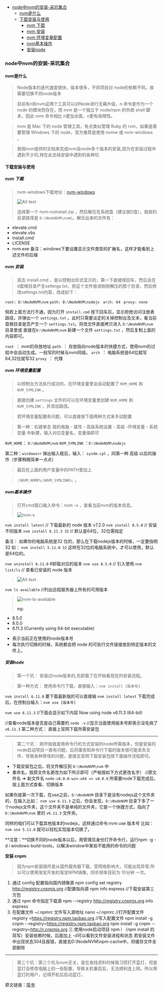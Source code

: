 <!-- TOC depthFrom:1 depthTo:6 withLinks:1 updateOnSave:1 orderedList:0 -->

* [node中nvm的安装-采坑集合](#node中nvm的安装-采坑集合)
	+ [nvm是什么](#nvm是什么)
	+ [下载安装与使用](#下载安装与使用)
		- [nvm 下载](#nvm-下载)
		- [nvm 安装](#nvm-安装)
		- [nvm 环境变量配置](#nvm-环境变量配置)
		- [nvm基本操作](#nvm基本操作)
		- [安装node](#安装node)

<!-- /TOC -->

### node中nvm的安装-采坑集合

#### nvm是什么

> Node版本的迭代速度很快，版本很多，不同项目对 node的依赖不同，故需要切换不同node版本
> 
>目前有n和nvm这两个工具可以对Node进行无痛升级，n 命令是作为一个 node 的模块而存在，而 nvm 是一个独立于 node/npm 的外部 shell 脚本，因此 nvm 命令相比 n更加全面，n更有局限性。

> nvm 是 Mac 下的 node 管理工具，有点类似管理 Ruby 的 rvm，如果是需要管理 Windows 下的 node，官方推荐是使用 nvmw 或 nvm-windows 。

> 我按nvm提供的文档来完成nvm及node多个版本的安装,因为在安装过程中遇到不少坑,特在此总结安装中遇到的各种坑

#### 下载安装与使用
##### nvm 下载
> nvm-windows下载地址：[nvm-windows](https://github.com/coreybutler/nvm-windows)
> 
> ![Alt text](node中nvm的安装-采坑集合-images/NVM-Windows.png)
>
>选择第一个 nvm-noinstall.zip ，然后解压在系统盘（建议放D盘）。我放的目录路径是 `D:\NodeNVM\nvm`c。解压出来的文件有：
>
 +  elevate.cmd
 +  elevate.vbs
 +  install.cmd
 +  LICENSE
 +  nvm.exe
备注：windows下要设置显示文件类型的扩展名，这样才能看到上述文件的后缀

##### nvm 安装
>双击 install.cmd ，是以控制台形式显示的，第一下直接按回车，然后会在d盘根目录产生settings.txt，把这个文件放进刚刚解压的那个目录，然后修改settings.txt内容，改成如下：
>
`root: D:\NodeNVM\nvm` 
`path: D:\NodeNVM\nodejs `
`arch: 64 `
`proxy: none`
>
倘若上面方法行不通，因为打开 `install.cmd` 按下回车后，显示拒绝访问注册表路径，并弹出一个 `settings.txt` 。此时只需要淡定的关掉控制台及文本，看当前盘根目录是否产生一个 `settings.txt`。将改文件直接拷贝进入 `D:\NodeNVM\nvm` 目录里或 直接在`D:\NodeNVM\nvm` 新建一个文件 `settings.txt` ，然后复制上面的内容即可。
>
`root `： nvm的存放地址
`path `： 存放指向node版本的快捷方式，使用nvm的过程中会自动生成。一般写的时候与nvm同级。
`arch `： 电脑系统是64位就写64,32位就写32
`proxy `： 代理

##### nvm 环境变量配置

>以控制台方法执行成功的，在环境变量里会自动配置了 `NVM_HOME` 和 `NVM_SYMLINK` 。

>直接创建 `settings` 文件的可以在环境变量里创建 `NVM_HOME` 和 ` NVM_SYMLINK` ，并添加路径。

>若环境变量配置有问题，可以直接按下面两种方式来手动配置

>第一种：右键单击 我的电脑 - 属性 - 高级系统设置 - 高级 -环境变量 - 系统变量 中新建，输入对应变量名，变量值即可
>
`NVM_HOME`： `D:\NodeNVM\nvm`
`NVM_SYMLINK` ：`D:\NodeNVM\nodejs`
>
第二种：`windows+r` 弹出输入框后，输入： `sysdm.cpl` ，同第一种 高级 以后的操作（步骤稍微简单一点点）

>最后在上面的用户变量中的PATH里加上

> `;%NVM_HOME%;%NVM_SYMLINK%;` 。

##### nvm基本操作

>打开cmd窗口输入命令：nvm -v ，查看当前nvm的版本信息。
>
>![nvm-v](node中nvm的安装-采坑集合-images/nvm-v.png)
>
`nvm install latest` // 下载最新的 node 版本 v7.2.0
`nvm install 8.5.0` // 安装不同版本
`nvm install 6.11.3 32`  // 默认是64位，32位需指定
>
备注： 如果你的电脑系统是32 位的，那么在下载nodejs版本的时候，一定要指明 32 如： `nvm install 5.11.0 32`  这样在32位的电脑系统中，才可以使用，默认是64位的。
>
`nvm uninstall 6.11.0` #卸载对应的版本
`nvm use 8.5.0` // 引入使用
`nvm list/ls` // 查看已安装的 node 版本
>
>![Alt text](node中nvm的安装-采坑集合-images/nvm-ls.png)
>
`nvm ls available` //列出远程服务器上所有的可用版本
>
>![nvm-ls-available](node中nvm的安装-采坑集合-images/nvm-ls-available.png)
>
>**eg:**
 -  8.5.0
 -  8.0.0
 -  6.11.3 (Currently using 64-bit executable)
  * 表示当前正在使用的node版本号
  * 每次执行切换的时候，系统都会把 node 的可执行文件链接放到特定版本的文件上。

##### 安装node

>第一个坑：
>安装过node版本的,先卸载了在开始看现在的安装流程。

>第一种方式：
使用命令行下载，直接输入：`nvm install [版本号]`
>
`nvm install 6.11.0`
要下载最新版的可以直接输 `nvm install latest`
下载完成后，在控制台输入：`nvm use [版本号]`
>
`nvm use 6.11.3`
//下面会显示如下内容
Now using node v6.11.3 (64-bit)
>
//查看node版本是否是自己需要的
`node -v`
//显示当面使用版本号即表示没毛病了
`v6.11.3`
第二种方式：
直接上官网下载所需安装包

-----------------------
>第二个坑：
>刚开始我是用命令行的方式安装的node所需版本，但是安装的node启动项目一直有问题，后同事告知命令行下载的版本很可能丢失文件，导致各种奇怪的问题，直接去官网下载安装包按下面操作流程即可。
>
*  下载安装包之后，将文件解压到 `D:\NodeNVM\nvm` 中
* 重命名，按原文件名更改为如下所示即可（严格按如下方式更改名字）
//原文件名 => 新文件名
`node-v8.0.0-win-x64 => v8.0.0`
所需要node下载完成后，按上面方式查看、切换版本
>
如果你是第一次下载，在use之前，`D:\NodeNVM` 目录下是没有nodejs这个文件夹的，在输入比如： `nvm use 6.11.3` 之后，你会发现，`D:\NodeNVM` 目录下多了一个nodejs文件夹，这个文件夹不是单纯的文件夹，它是一个快捷方式，指向了 `D:\NodeNVM\nvm` 里的  `v6.11.3` 文件夹。
>
同样的咱们可以下载其他版本的nodejs，这样通过命令:nvm use 版本号 比如：`nvm use 5.11.0` 就可以轻松实现版本切换了。
>
**注意：**切换不同的node版本以后，用管理员身份打开命令行，运行npm -g -d i windows-build-tools，以解决window中某些不能用的命令的问题
>
**安装 cnpm**

>因为npm安装插件是从国外服务器下载，受网络影响大，可能出现异常,所以可以使用淘宝开发的淘宝NPM镜像，同步频率目前为 10分钟 一次。
>
1.  通过 config 配置指向国内镜像源
npm config set registry http://registry.cnpmjs.org //配置指向源
npm info express  //下载安装第三方包
2.  通过 npm 命令指定下载源
npm --registry http://registry.cnpmjs.org info express
3.  在配置文件 ~/.npmrc 文件写入源地址
nano ~/.npmrc   //打开配置文件
registry =https://registry.npm.taobao.org   //写入配置文件
npm install -g cnpm --registry=https://registry.npm.taobao.org
npm install -g cnpm --registry=http://r.cnpmjs.org
三.使用node启动项目
npm i （npm install 的简写）安装依赖时候，后面加上 -d可以看到文件安装进程和状态
若安装文件中出现状态304且报错，直接去D:\NodeNVM\npm-cache中，将缓存文件全部删除
>

-----------
>第三个坑：第三个坑与nvm无关，是在查找资料时候我习惯打开蓝灯，但是蓝灯会修改电脑上的一些配置，导致关机重启后，无法顺利连上网。所以用蓝灯的用户，记得开机后启动蓝灯。

原文链接：[简书](https://www.jianshu.com/p/d227e11af3f9)
